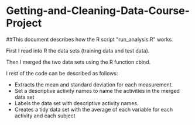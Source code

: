 Getting-and-Cleaning-Data-Course-Project
========================================


##This document describes how the R script "run_analysis.R" works.


First I read into R the data sets (training data and test data).

Then I merged the two data sets using the R function cbind.

I rest of the code can be described as follows:

* Extracts the mean and standard deviation for each measurement.
* Set a descriptive activity names to name the activities in the merged data set
* Labels the data set with descriptive activity names.
* Creates a tidy data set with the average of each variable for each activity and each subject
